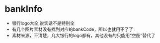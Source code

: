 # bankInfo
* 银行logo大全,说实话不是特别全
* 有几个图片素材没有找到对应的bankCode，所以也就用不了了
* 素材来源，不清楚，几大银行的logo都有，其他没有的只能用“空图”替代了
